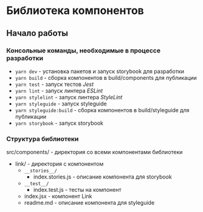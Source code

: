 # Библиотека компонентов
## Начало работы
### Консольные команды, необходимые в процессе разработки
* ```yarn dev``` - установка пакетов и запуск storybook для разработки
* ```yarn build``` - сборка компонентов в build/components для публикации
* ```yarn test``` - запуск тестов *Jest*
* ```yarn lint``` - запуск линтера *ESLint*
* ```yarn stylelint``` - запуск линтера *StyleLint*
* ```yarn styleguide``` - запуск styleguide
* ```yarn styleguide:build``` - сборка компонентов в build/styleguide для публикации
* ```yarn storybook``` - запуск storybook

### Структура библиотеки

src/components/ - директория со всеми компонентами библиотеки

* link/ - директория с компонентом
    * `__stories__/`
        * index.stories.js - описание компонента для storybook
    * `__test__/`
        * index.test.js - тесты на компонент
    * index.jsx - компонент Link
    * readme.md - описание компонента для styleguide
